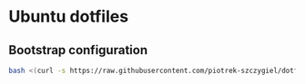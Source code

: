# Ubuntu dotfiles

## Bootstrap configuration

```bash
bash <(curl -s https://raw.githubusercontent.com/piotrek-szczygiel/dotfiles-ubuntu/master/bootstrap.sh)
```

